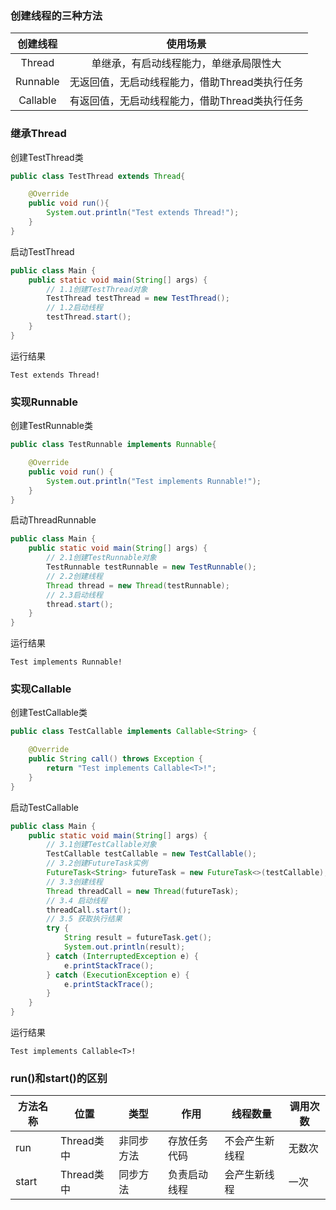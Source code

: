 ### 创建线程的三种方法

| 创建线程 | 使用场景 |
| :-:  | :-:  |
| Thread|单继承，有启动线程能力，单继承局限性大 |
| Runnable|无返回值，无启动线程能力，借助Thread类执行任务|
| Callable|有返回值，无启动线程能力，借助Thread类执行任务 |

### 继承Thread

创建TestThread类
```java
public class TestThread extends Thread{

    @Override
    public void run(){
        System.out.println("Test extends Thread!");
    }
}
```

启动TestThread
```java
public class Main {
    public static void main(String[] args) {
        // 1.1创建TestThread对象
        TestThread testThread = new TestThread();
        // 1.2启动线程
        testThread.start();
    }
}
```

运行结果
```text
Test extends Thread!
```

### 实现Runnable

创建TestRunnable类
```java
public class TestRunnable implements Runnable{

    @Override
    public void run() {
        System.out.println("Test implements Runnable!");
    }
}
```

启动ThreadRunnable
```java
public class Main {
    public static void main(String[] args) {
        // 2.1创建TestRunnable对象
        TestRunnable testRunnable = new TestRunnable();
        // 2.2创建线程
        Thread thread = new Thread(testRunnable);
        // 2.3启动线程
        thread.start();  
    }
}
```

运行结果
```text
Test implements Runnable!
```


### 实现Callable

创建TestCallable类
```java
public class TestCallable implements Callable<String> {

    @Override
    public String call() throws Exception {
        return "Test implements Callable<T>!";
    }
}
```

启动TestCallable
```java
public class Main {
    public static void main(String[] args) {
        // 3.1创建TestCallable对象
        TestCallable testCallable = new TestCallable();
        // 3.2创建FutureTask实例
        FutureTask<String> futureTask = new FutureTask<>(testCallable);
        // 3.3创建线程
        Thread threadCall = new Thread(futureTask);
        // 3.4 启动线程
        threadCall.start();
        // 3.5 获取执行结果
        try {
            String result = futureTask.get();
            System.out.println(result);
        } catch (InterruptedException e) {
            e.printStackTrace();
        } catch (ExecutionException e) {
            e.printStackTrace();
        }
    }
}
```

运行结果
```text
Test implements Callable<T>!
```


### run()和start()的区别

|方法名称|位置|类型|作用|线程数量|调用次数|
|-|-|-|-|-|-|
|run|Thread类中|非同步方法|存放任务代码|不会产生新线程|无数次|
|start|Thread类中|同步方法|负责启动线程|会产生新线程|一次|



